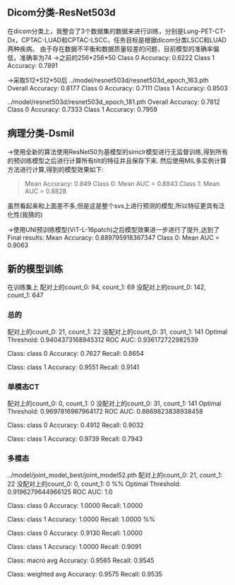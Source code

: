 ## Dicom分类-ResNet503d
在dicom分类上，我整合了3个数据集的数据来进行训练，分别是Lung-PET-CT-Dx，CPTAC-LUAD和CPTAC-LSCC，任务目标是根据dicom分类LSCC和LUAD两种疾病。
由于存在数据不平衡和数据质量较差的问题，目前模型的准确率偏低，准确率为74
->之前的256\*256\*50
Class 0 Accuracy: 0.6222
Class 1 Accuracy: 0.7891

->采取512\*512\*50后
../model/resnet503d/resnet503d_epoch_163.pth
Overall Accuracy: 0.8177
Class 0 Accuracy: 0.7111
Class 1 Accuracy: 0.8503

../model/resnet503d/resnet503d_epoch_181.pth
Overall Accuracy: 0.7812
Class 0 Accuracy: 0.7333
Class 1 Accuracy: 0.7959

## 病理分类-Dsmil
->使用全新的算法使用ResNet50为基模型的simclr模型进行无监督训练,得到所有的预训练模型之后进行计算所有tilt的特征并且保存下来.
然后使用MIL多实例计算方法进行计算,得到的模型效果如下:
>Mean Accuracy: 0.849
>Class 0: Mean AUC = 0.8843
>Class 1: Mean AUC = 0.8828

虽然看起来和上面差不多,但是这是整个svs上进行预测的模型,所以特征更具有泛化性(我猜的)

->使用UNI预训练模型(ViT-L-16patch)之后模型效果进一步进行了提升,达到了
Final results: Mean Accuracy: 0.889795918367347
Class 0: Mean AUC = 0.9063

## 新的模型训练
在训练集上
配对上的count_0: 94, count_1: 69
没配对上的count_0: 142, count_1: 647
### 总的
配对上的count_0: 21, count_1: 22
没配对上的count_0: 31, count_1: 141
Optimal Threshold: 0.9404373168945312
ROC AUC: 0.936172722982539

Class: class 0
  Accuracy: 0.7627
  Recall: 0.8654

Class: class 1
  Accuracy: 0.9551
  Recall: 0.9141

### 单模态CT
配对上的count_0: 0, count_1: 0
没配对上的count_0: 31, count_1: 141
Optimal Threshold: 0.9697816967964172
ROC AUC: 0.8869823838938458

Class: class 0
  Accuracy: 0.4912
  Recall: 0.9032

Class: class 1
  Accuracy: 0.9739
  Recall: 0.7943

### 多模态
../model/joint_model_best/joint_model52.pth
配对上的count_0: 21, count_1: 22
没配对上的count_0: 0, count_1: 0
%% Optimal Threshold: 0.9196279644966125
ROC AUC: 1.0

Class: class 0
  Accuracy: 1.0000
  Recall: 1.0000

Class: class 1
  Accuracy: 1.0000
  Recall: 1.0000 %%

Class: class 0
  Accuracy: 0.9130
  Recall: 1.0000

Class: class 1
  Accuracy: 1.0000
  Recall: 0.9091

Class: macro avg
  Accuracy: 0.9565
  Recall: 0.9545

Class: weighted avg
  Accuracy: 0.9575
  Recall: 0.9535